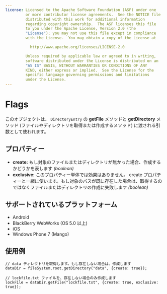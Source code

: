 ```yaml
---
license: Licensed to the Apache Software Foundation (ASF) under one
         or more contributor license agreements.  See the NOTICE file
         distributed with this work for additional information
         regarding copyright ownership.  The ASF licenses this file
         to you under the Apache License, Version 2.0 (the
         "License"); you may not use this file except in compliance
         with the License.  You may obtain a copy of the License at

           http://www.apache.org/licenses/LICENSE-2.0

         Unless required by applicable law or agreed to in writing,
         software distributed under the License is distributed on an
         "AS IS" BASIS, WITHOUT WARRANTIES OR CONDITIONS OF ANY
         KIND, either express or implied.  See the License for the
         specific language governing permissions and limitations
         under the License.
---
```


Flags
=====

このオブジェクトは、 `DirectoryEntry` の __getFile__ メソッドと __getDirectory__ メソッド (ファイルやディレクトリを取得または作成するメソッド) に渡される引数として使われます。

プロパティー
----------

- __create:__ もし対象のファイルまたはディレクトリが無かった場合、作成するかどうかを表します _(boolean)_
- __exclusive:__ このプロパティー単体では効果はありません。 create プロパティーと一緒に使います。もし対象のパスが既に存在した場合は、取得するのではなくファイルまたはディレクトリの作成に失敗します _(boolean)_

サポートされているプラットフォーム
-------------------

- Android
- BlackBerry WebWorks (OS 5.0 以上)
- iOS
- Windows Phone 7 (Mango)

使用例
-------------

    // data ディレクトリを取得します。もし存在しない場合は、作成します
    dataDir = fileSystem.root.getDirectory("data", {create: true});

    // lockfile.txt ファイルを、存在しない場合のみ作成します
    lockFile = dataDir.getFile("lockfile.txt", {create: true, exclusive: true});
